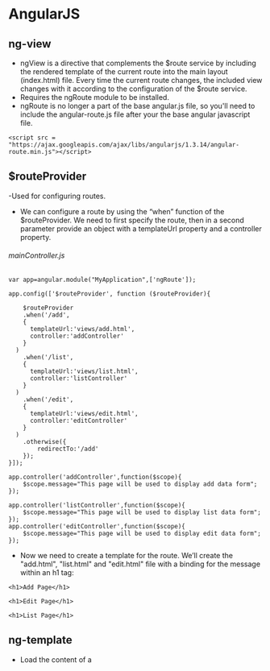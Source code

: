 # AngularJS 

## ng-view 

- ngView is a directive that complements the $route service by including the rendered template of the current route into the main layout (index.html) file. Every time the current route changes, the included view changes with it according to the configuration of the $route service.
- Requires the ngRoute module to be installed.
- ngRoute is no longer a part of the base angular.js file, so you'll need to include the angular-route.js file after your the base angular javascript file.
```
<script src = "https://ajax.googleapis.com/ajax/libs/angularjs/1.3.14/angular-route.min.js"></script>
```
## $routeProvider

-Used for configuring routes.

- We can configure a route by using the “when” function of the $routeProvider. We need to first specify the route, then in a second parameter provide an object with a templateUrl property and a controller property.

###### mainController.js
```
var app=angular.module("MyApplication",['ngRoute']);

app.config(['$routeProvider', function ($routeProvider){
	
	$routeProvider
	.when('/add',
    {
      templateUrl:'views/add.html',
      controller:'addController'
    }
  )
	.when('/list',
    {
      templateUrl:'views/list.html',
      controller:'listController'
    }
  )
	.when('/edit',
    {
      templateUrl:'views/edit.html',
      controller:'editController'
    }
  )
	.otherwise({
		redirectTo:'/add'
	});	
}]);

app.controller('addController',function($scope){
	$scope.message="This page will be used to display add data form";
});

app.controller('listController',function($scope){
	$scope.message="This page will be used to display list data form";
});
app.controller('editController',function($scope){
	$scope.message="This page will be used to display edit data form";
});
```
- Now we need to create a template for the route. We’ll create the "add.html", "list.html" and "edit.html" file with a binding for the message within an h1 tag:
```
<h1>Add Page</h1>
```
```
<h1>Edit Page</h1>
```
```
<h1>List Page</h1>
```
## ng-template

- Load the content of a <script> element into $templateCache, so that the template can be used by ngInclude, ngView, or directives. 
- The type of the <script> element must be specified as text/ng-template, and a cache name for the template must be assigned through the element's id, which can then be used as a directive's templateUrl.

###### index.html
```
<!DOCTYPE html>
<html>
<head>
	<title></title>
	<!-- <script type="text/javascript" src="Scripts/angular.min.js"></script>
	<script type="text/javascript" src="Scripts/angular-route.min.js"></script>  -->
	<script src = "https://ajax.googleapis.com/ajax/libs/angularjs/1.3.14/angular.min.js"></script>
        <script src = "https://ajax.googleapis.com/ajax/libs/angularjs/1.3.14/angular-route.min.js"></script>
	<script type="text/javascript" src="controller/mainController.js"></script>
</head>
<body ng-app="MyApplication">
<table>
	<tr>
		<td><a href="#add">Add View</a></td>
		<td><a href="#list">List View</a></td>
		<td><a href="#edit">Edit View</a></td>
	</tr>		
</table>
<div ng-view></div>
<script type="text/ng-template" id="add.html">
	<h2>Add</h2>
	{{message}}
</script>
<script type="text/ng-template" id="list.html">
	<h2>List</h2>
	{{message}}
</script>
<script type="text/ng-template" id="edit.html">
	<h2>Edit</h2>
	{{message}}
</script>
</body>
</html>
```
## Dependency Injection
- Dependency Injection (DI) is a software design pattern that deals with how components get hold of their dependencies.
- The AngularJS injector subsystem is in charge of creating components, resolving their dependencies, and providing them to other components as requested.

###### Using Dependency Injection
- Components such as services, directives, filters, and animations are defined by an injectable factory method or constructor function. These components can be injected with "service" and "value" components as dependencies.
- Controllers are defined by a constructor function, which can be injected with any of the "service" and "value" components as dependencies, but they can also be provided with special dependencies.

###### Understanding Value Recipe

- Let's say that we want to have a very simple service called "clientId" that provides a string representing an authentication id used for some remote API. You would define it like this:
```
var myApp = angular.module('myApp', []);
myApp.value('clientId', 'a12345654321x');
```
- Notice how we created an AngularJS module called myApp, and specified that this module definition contains a "recipe" for constructing the clientId service, which is a simple string in this case.
- And this is how you would display it via AngularJS's data-binding:
```
myApp.controller('DemoController', ['clientId', function DemoController(clientId) {
  this.clientId = clientId;
}]);
```
```
<html ng-app="myApp">
  <body ng-controller="DemoController as demo">
    Client ID: {{demo.clientId}}
  </body>
</html>
```
###### Understanding Factory Recipe
- The Value recipe is very simple to write, but lacks some important features we often need when creating services. Let's now look at the Value recipe's more powerful sibling, the Factory. The Factory recipe adds the following abilities:

  - ability to use other services (have dependencies)
  - service initialization
  - delayed/lazy initialization

- The Factory recipe constructs a new service using a function with zero or more arguments (these are dependencies on other services). The return value of this function is the service instance created by this recipe.
- Note: All services in AngularJS are singletons. That means that the injector uses each recipe at most once to create the object. The injector then caches the reference for all future needs.
- Since a Factory is a more powerful version of the Value recipe, the same service can be constructed with it. Using our previous clientId Value recipe example, we can rewrite it as a Factory recipe like this:
```
myApp.factory('clientId', function clientIdFactory() {
  return 'a12345654321x';
});
```
- But given that the token is just a string literal, sticking with the Value recipe is still more appropriate as it makes the code easier to follow.
- Let's say, however, that we would also like to create a service that computes a token used for authentication against a remote API. This token will be called apiToken and will be computed based on the clientId value and a secret stored in the browser's local storage:
```
myApp.factory('apiToken', ['clientId', function apiTokenFactory(clientId) {
  var encrypt = function(data1, data2) {
    // NSA-proof encryption algorithm:
    return (data1 + ':' + data2).toUpperCase();
  };

  var secret = window.localStorage.getItem('myApp.secret');
  var apiToken = encrypt(clientId, secret);

  return apiToken;
}]);
```
> Best Practice: name the factory functions as <serviceId>Factory (e.g., apiTokenFactory). While this naming convention is not required, it helps when navigating the codebase or looking at stack traces in the debugger.
- Just like with the Value recipe, the Factory recipe can create a service of any type, whether it be a primitive, object literal, function, or even an instance of a custom type.

###### Service Recipe

- The Service recipe produces a service just like the Value or Factory recipes, but it does so by invoking a constructor with the new operator. The constructor can take zero or more arguments, which represent dependencies needed by the instance of this type.
- Note: Service recipes follow a design pattern called constructor injection.
- It provides us method to keep data across the lifetime of the angular app
- It provides us method to communicate data across the controllers in a consistent way
- This is a singleton object and it gets instantiated only once per application
- It is used to organize and share data and functions across the application
- Two main execution characteristics of angular services are that they are singleton and lazy instantiated.
```
<script type="text/javascript">
app.service('Calculator',function(){
		this.square=function(a){
		return a*a;
	}
});

app.controller('MyCalcController',function($scope,Calculator){
	$scope.findSquare=function(){
		$scope.result=Calculator.square($scope.number);
	};
});
</script>
```
```
<body ng-app="MyApplication">	
	<div ng-controller="MyCalcController">
		Enter Number : <input type="text" ng-model="number"/><br/>
		&nbsp;&nbsp;&nbsp;<button ng-click="findSquare()">Square</button><br/>
		Result : <span>{{result}}</span>
	</div>
</body>
```
[Contact Manager Demo Using Service](https://github.com/kotlintpoint/AngularJS/blob/master/ContactManagerService.md)

# Scopes 

- The scope is the binding part between the HTML (view) and the JavaScript (controller).
- The scope is a JavaScript object with properties and methods, which are available for both the view and the controller.
- Then the scope is the Model.
```
<div ng-app="myApp" ng-controller="myCtrl">

<h1>{{username}}</h1>

</div>

<script>
var app = angular.module('myApp', []);

app.controller('myCtrl', function($scope) {
    $scope.username = "KotlinTpoint";
});
</script>
```
###### Another Example using Scope
```
<script>
angular.module('scopeExample', [])
.controller('MyController', ['$scope', function($scope) {
  $scope.username = 'World';

  $scope.sayHello = function() {
    $scope.greeting = 'Hello ' + $scope.username + '!';
  };
}]);
</script>
<body ng-app="scopeExample">
  <div ng-controller="MyController">
  Your name:
    <input type="text" ng-model="username">
    <button ng-click='sayHello()'>greet</button>
  <hr>
  {{greeting}}
</div>
</body>
```
# Controller

- In AngularJS, a Controller is defined by a JavaScript constructor function that is used to augment the AngularJS Scope.
- When a Controller is attached to the DOM via the ng-controller directive, AngularJS will instantiate a new Controller object, using the specified Controller's constructor function. 
- If the controller has been attached using the "controller as" syntax then the controller instance will be assigned to a property on the new scope.
- Use controllers to:
	- Set up the initial state of the $scope object.
	- Add behavior to the $scope object.

###### Setting up initial state of $scope object
```
var myApp = angular.module('myApp',[]);

myApp.controller('GreetingController', ['$scope', function($scope) {
  $scope.greeting = 'Hello World!';
}]);
......
<div ng-controller="GreetingController">
  {{ greeting }}
</div>
```
###### Another Example
```
<script type="text/javascript">
	var app=angular.module("MyApp",[]);
	app.controller("MyCtrl",function($scope){
		$scope.firstName='Ankit';
		$scope.lastName='Sodha';
		$scope.fullName=function(){
			return $scope.firstName+" "+$scope.lastName;
		}
	});
</script>
....
<body ng-app="MyApp" ng-controller="MyCtrl">
	<input type="text" ng-model="firstName"><br>
	<input type="text" ng-model="lastName"><br>
	<div>{{fullName()}}</div>
</body>	
```
# Directives in Angular JS
- At a high level, directives are markers on a DOM element (such as an attribute, element name, comment or CSS class) that tell AngularJS's HTML compiler ($compile) to attach a specified behavior to that DOM element (e.g. via event listeners), or even to transform the DOM element and its children.
- AngularJS comes with a set of these directives built-in, like ngBind, ngModel, and ngClass. Much like you create controllers and services, you can create your own directives for AngularJS to use. 
- When AngularJS bootstraps your application, the HTML compiler traverses the DOM matching directives against the DOM elements.
- [Angular Js Built-in directives](http://www.techstrikers.com/AngularJS/angularjs-built-in-directives.php)


# Filters 
- Selects a subset of items from array and returns it as a new array.
- Filters Provided by Angular JS
	- **currency** Format a number to a currency format.
	- **date** Format a date to a specified format.
	- **filter** Select a subset of items from an array.
	```
	<label>Any: <input ng-model="search.$"></label> <br>
	<label>Name only <input ng-model="search.name"></label><br>
	<label>Phone only <input ng-model="search.phone"></label><br>
	<label>Equality <input type="checkbox" ng-model="strict"></label><br>
	<table id="searchObjResults">
	  <tr><th>Name</th><th>Phone</th></tr>
	  <tr ng-repeat="friendObj in friends | filter:search:strict">
	    <td>{{friendObj.name}}</td>
	    <td>{{friendObj.phone}}</td>
	  </tr>
	</table>
	```
	- **json** Format an object to a JSON string.
	```
	<pre id="default-spacing">{{ {'name':'value'} | json }}</pre>
	<pre id="custom-spacing">{{ {'name':'value'} | json:4 }}</pre>
	```
	- **limitTo** Limits an array/string, into a specified number of elements/characters.
	```
	<script>
	  angular.module('limitToExample', [])
	    .controller('ExampleController', ['$scope', function($scope) {
	      $scope.numbers = [1,2,3,4,5,6,7,8,9];
	      $scope.letters = "abcdefghi";
	      $scope.longNumber = 2345432342;
	      $scope.numLimit = 3;
	      $scope.letterLimit = 3;
	      $scope.longNumberLimit = 3;
	    }]);
	</script>
	<div ng-controller="ExampleController">
	  <label>
	     Limit {{numbers}} to:
	     <input type="number" step="1" ng-model="numLimit">
	  </label>
	  <p>Output numbers: {{ numbers | limitTo:numLimit }}</p>
	  <label>
	     Limit {{letters}} to:
	     <input type="number" step="1" ng-model="letterLimit">
	  </label>
	  <p>Output letters: {{ letters | limitTo:letterLimit }}</p>
	  <label>
	     Limit {{longNumber}} to:
	     <input type="number" step="1" ng-model="longNumberLimit">
	  </label>
	  <p>Output long number: {{ longNumber | limitTo:longNumberLimit }}</p>
	</div>
	```
	- **lowercase** Format a string to lower case.
	```
	<input type="text" ng-model="firstName"><br>		
	<div>{{firstName | lowercase}}</div>
	```
	- **number** Format a number to a string.
	```
	<script>
	  angular.module('numberFilterExample', [])
	    .controller('ExampleController', ['$scope', function($scope) {
	      $scope.val = 1234.56789;
	    }]);
	</script>
	<div ng-controller="ExampleController">
	  <label>Enter number: <input ng-model='val'></label><br>
	  Default formatting: <span id='number-default'>{{val | number}}</span><br>
	  No fractions: <span>{{val | number:0}}</span><br>
	  Negative number: <span>{{-val | number:4}}</span>
	</div>
	```
	- **orderBy** Orders an array by an expression.
	```
	<div ng-init="friends = [{name:'John', phone:'555-1276'},
                         {name:'Mary', phone:'800-BIG-MARY'},
                         {name:'Mike', phone:'555-4321'},
                         {name:'Adam', phone:'555-5678'},
                         {name:'Julie', phone:'555-8765'},
                         {name:'Juliette', phone:'555-5678'}]"></div>
	<table id="searchTextResults">
	  <tr><th>Name</th><th>Phone</th></tr>
	  <tr ng-repeat="friend in friends | orderBy:'name'">
	    <td>{{friend.name}}</td>
	    <td>{{friend.phone}}</td>
	  </tr>
	</table>
	```
	- **uppercase** Format a string to upper case.
	```
	<input type="text" ng-model="firstName"><br>	
	<div>{{firstName | uppercase}}</div>	
	```
###### Other Examples 
```
<div ng-init="friends = [{name:'John', phone:'555-1276'},
                         {name:'Mary', phone:'800-BIG-MARY'},
                         {name:'Mike', phone:'555-4321'},
                         {name:'Adam', phone:'555-5678'},
                         {name:'Julie', phone:'555-8765'},
                         {name:'Juliette', phone:'555-5678'}]"></div>
<hr>
<label>Search: <input ng-model="searchText"></label>
<table id="searchTextResults">
  <tr><th>Name</th><th>Phone</th></tr>
  <tr ng-repeat="friend in friends | filter:searchText">
    <td>{{friend.name}}</td>
    <td>{{friend.phone}}</td>
  </tr>
</table>
<hr>
<label>Any: <input ng-model="search.$"></label> <br>
<label>Name only <input ng-model="search.name"></label><br>
<label>Phone only <input ng-model="search.phone"></label><br>
<label>Equality <input type="checkbox" ng-model="strict"></label><br>
<table id="searchObjResults">
  <tr><th>Name</th><th>Phone</th></tr>
  <tr ng-repeat="friendObj in friends | filter:search:strict">
    <td>{{friendObj.name}}</td>
    <td>{{friendObj.phone}}</td>
  </tr>
</table>
<hr>
<table border="1" width="100%">
  <tr>
    <th ng-click="orderByMe('name')">Name</th>
    <th ng-click="orderByMe('country')">Country</th>
  </tr>
  <tr ng-repeat="x in names | orderBy:myOrderBy">
    <td>{{x.name}}</td>
    <td>{{x.country}}</td>
  </tr>
</table>

</div>

<script>
angular.module('myApp', []).controller('namesCtrl', function($scope) {
  $scope.names = [
    {name:'Jani',country:'Norway'},
    {name:'Carl',country:'Sweden'},
    {name:'Margareth',country:'England'},
    {name:'Hege',country:'Norway'},
    {name:'Joe',country:'Denmark'},
    {name:'Gustav',country:'Sweden'},
    {name:'Birgit',country:'Denmark'},
    {name:'Mary',country:'England'},
    {name:'Kai',country:'Norway'}
  ];
  $scope.orderByMe = function(x) {
    $scope.myOrderBy = x;
  }
});
</script>
<hr><hr>

<ul ng-app="myApp" ng-controller="namesCtrl">
<li ng-repeat="x in names">
    {{x | myFormat}}
</li>
</ul>
<script>
var app = angular.module('myApp', []);
app.filter('myFormat', function() {
    return function(x) {
        var i, c, txt = "";
        for (i = 0; i < x.length; i++) {
            c = x[i];
            if (i % 2 == 0) {
                c = c.toUpperCase();
            }
            txt += c;
        }
        return txt;
    };
});
app.controller('namesCtrl', function($scope) {
    $scope.names = [
        'Sachin',
        'Sehwag',
        'Kohli',
        'Harbhajan',
        'Kapil',
        'Gambhir',
        'Zaheer',        
        ];
});
</script>
```
# Create New Custom Directives
- New directives are created by using the .directive function.
- To invoke the new directive, make an HTML element with the same tag name as the new directive.
- When naming a directive, you must use a camel case name, w3TestDirective, but when invoking it, you must use - separated name, w3-test-directive.
```
<student></student>

<script>
var app = angular.module("myApp", []);
app.directive("student", function() {
    return {
        template : "<h1>Made by a directive!</h1>"
    };
});
</script>
```
- You can invoke a directive by using:

    - Element name
    Ex. 
    ```
	<student></student>
    ```
    - Attribute
    Ex. 
    ```	
	<div student></div>
    ```
    - Class
     Ex. 
    ```	
	<div class="student"></div>
    ```
    - Comment
     Ex. 
    	```	
   	<!-- directive: w3-test-directive -->
	```
###### Restrictions
- You can restrict your directives to only be invoked by some of the methods.
- The legal restrict values are:

   - E for Element name
   - A for Attribute
   - C for Class
   - M for Comment
```
var app = angular.module("myApp", []);
app.directive("w3TestDirective", function() {
    return {
        restrict : "A",
        template : "<h1>Made by a directive!</h1>"
    };
});
```
- By default the value is EA, meaning that both Element names and attribute names can invoke the directive.
- $compile can match directives based on element names (E), attributes (A), class names (C), and comments (M).
- Best Practice: Prefer using directives via tag name and attributes over comment and class names. Doing so generally makes it easier to determine what directives a given element matches. 
```
angular.module('docsSimpleDirective', [])
.controller('Controller', ['$scope', function($scope) {
  $scope.customer = {
    name: 'Naomi',
    address: '1600 Amphitheatre'
  };
}])
.directive('myCustomer', function() {
  return {
    template: 'Name: {{customer.name}} Address: {{customer.address}}'
  };
});
```
- templateUrl function
```
angular.module('docsTemplateUrlDirective', [])
.controller('Controller', ['$scope', function($scope) {
  $scope.customer = {
    name: 'Naomi',
    address: '1600 Amphitheatre'
  };
}])
.directive('myCustomer', function() {
  return {
    templateUrl: function(elem, attr) {
      return 'customer-' + attr.type + '.html';
    }
  };
});


<div ng-controller="Controller">
  <div my-customer type="name"></div>
  <div my-customer type="address"></div>
</div>



```


